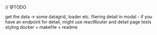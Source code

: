 // @TODO

get the data -> some datagrid, loader etc.
filering
detail in modal - if you have an endpoint for detail, might use reactRouter and detail page
tests
styling
docker + makefile + readme
